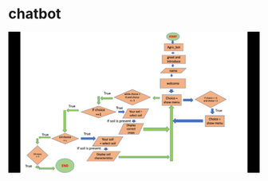 # chatbot   



![](https://github.com/18pa1a0418/chatbot/blob/main/WhatsApp%20Image%202020-10-17%20at%208.31.30%20PM.jpeg)
